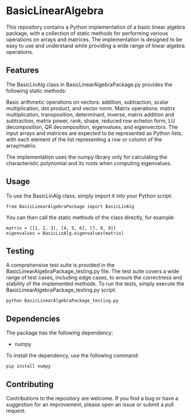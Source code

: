 # BasicLinearAlgebra
This repository contains a Python implementation of a basic linear algebra package, with a collection of static methods for performing various operations on arrays and matrices. 
The implementation is designed to be easy to use and understand while providing a wide range of linear algebra operations.

## Features
The BasicLinAlg class in BasicLinearAlgebraPackage.py provides the following static methods:

Basic arithmetic operations on vectors: addition, subtraction, scalar multiplication, dot product, and vector norm.
Matrix operations: matrix multiplication, transposition, determinant, inverse, matrix addition and subtraction, matrix power, rank, shape, reduced row echelon form, LU decomposition, QR decomposition, eigenvalues, and eigenvectors.
The input arrays and matrices are expected to be represented as Python lists, with each element of the list representing a row or column of the array/matrix.

The implementation uses the numpy library only for calculating the characteristic polynomial and its roots when computing eigenvalues.

## Usage
To use the BasicLinAlg class, simply import it into your Python script:
```
from BasicLinearAlgebraPackage import BasicLinAlg
```
You can then call the static methods of the class directly, for example:
```
matrix = [[1, 2, 3], [4, 5, 6], [7, 8, 9]]
eigenvalues = BasicLinAlg.eigenvalues(matrix)
```

## Testing
A comprehensive test suite is provided in the BasicLinearAlgebraPackage_testing.py file. 
The test suite covers a wide range of test cases, including edge cases, to ensure the correctness and stability of the implemented methods. 
To run the tests, simply execute the BasicLinearAlgebraPackage_testing.py script:
```
python BasicLinearAlgebraPackage_testing.py
```

## Dependencies
The package has the following dependency:
* numpy

To install the dependency, use the following command:
```
pip install numpy
```

## Contributing
Contributions to the repository are welcome. If you find a bug or have a suggestion for an improvement, please open an issue or submit a pull request.
